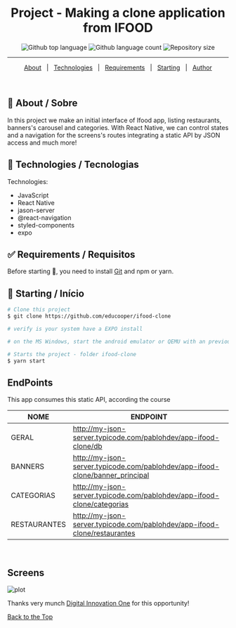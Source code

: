 <h1 align="center">Project - Making a clone application from IFOOD</h1>

<p align="center">
  <img alt="Github top language" src="https://img.shields.io/github/languages/top/educooper/ifood-clone?color=green"> 
  <img alt="Github language count" src="https://img.shields.io/github/languages/count/educooper/ifood-clone?color=56BEB8">
 <img alt="Repository size" src="https://img.shields.io/github/repo-size/educooper/ifood-clone?color=56BEB8">


<hr>


<p align="center">
  <a href="#dart-about">About</a> &#xa0; | &#xa0; 
  <!-- <a href="#sparkles-features">Features</a> &#xa0; | &#xa0; -->
  <a href="#rocket-technologies">Technologies</a> &#xa0; | &#xa0;
  <a href="#white_check_mark-requirements">Requirements</a> &#xa0; | &#xa0;
  <a href="#checkered_flag-starting">Starting</a> &#xa0; | &#xa0;
  <!-- <a href="#memo-license">License</a> &#xa0; | &#xa0; -->
  <a href="https://github.com/educooper" target="_blank">Author</a>
</p>

<br>

## :dart: About / Sobre ##

In this project we make an initial interface of Ifood app, listing restaurants, banners's carousel and categories. With React Native, we can control states and a navigation for the screens's routes integrating a static API by JSON access and much more!

## :rocket: Technologies / Tecnologias ##

Technologies:

- JavaScript
- React Native
- jason-server
- @react-navigation
- styled-components
- expo

## :white_check_mark: Requirements / Requisitos ##

Before starting :checkered_flag:, you need to install [Git](https://git-scm.com) and npm or yarn.

## :checkered_flag: Starting / Início ##

```bash
# Clone this project
$ git clone https://github.com/educooper/ifood-clone

# verify is your system have a EXPO install

# on the MS Windows, start the android emulator or QEMU with an previously preparated system image 

# Starts the project - folder ifood-clone
$ yarn start

```
## EndPoints

<p>This app consumes this static API, according the course<p>

| NOME         | ENDPOINT                                                                      |
| ------------ | ----------------------------------------------------------------------------- |
| GERAL        | http://my-json-server.typicode.com/pablohdev/app-ifood-clone/db               |
| BANNERS      | http://my-json-server.typicode.com/pablohdev/app-ifood-clone/banner_principal |
| CATEGORIAS   | http://my-json-server.typicode.com/pablohdev/app-ifood-clone/categorias       |
| RESTAURANTES | http://my-json-server.typicode.com/pablohdev/app-ifood-clone/restaurantes     |

<br>
    
## Screens

![plot](ifood-clone.PNG)
    
Thanks very munch [Digital Innovation One](https://web.digitalinnovation.one/) for this opportunity!

<a href="#top">Back to the Top</a>



